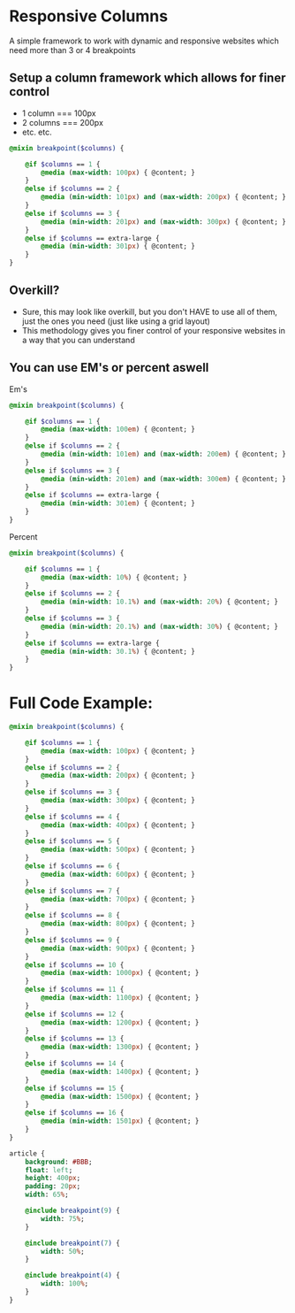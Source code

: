Responsive Columns
==================

A simple framework to work with dynamic and responsive websites which need more than 3 or 4 breakpoints


## Setup a column framework which allows for finer control
* 1 column === 100px
* 2 columns === 200px
* etc. etc.

```sass
@mixin breakpoint($columns) {

    @if $columns == 1 {
        @media (max-width: 100px) { @content; }
    }
    @else if $columns == 2 {
        @media (min-width: 101px) and (max-width: 200px) { @content; }
    }
    @else if $columns == 3 {
        @media (min-width: 201px) and (max-width: 300px) { @content; }
    }
    @else if $columns == extra-large {
        @media (min-width: 301px) { @content; }
    }
}
```

## Overkill?
* Sure, this may look like overkill, but you don't HAVE to use all of them, just the ones you need (just like using a grid
layout)
* This methodology gives you finer control of your responsive websites in a way that you can understand


## You can use EM's or percent aswell
Em's
```sass
@mixin breakpoint($columns) {

    @if $columns == 1 {
        @media (max-width: 100em) { @content; }
    }
    @else if $columns == 2 {
        @media (min-width: 101em) and (max-width: 200em) { @content; }
    }
    @else if $columns == 3 {
        @media (min-width: 201em) and (max-width: 300em) { @content; }
    }
    @else if $columns == extra-large {
        @media (min-width: 301em) { @content; }
    }
}
```

Percent
```sass
@mixin breakpoint($columns) {

    @if $columns == 1 {
        @media (max-width: 10%) { @content; }
    }
    @else if $columns == 2 {
        @media (min-width: 10.1%) and (max-width: 20%) { @content; }
    }
    @else if $columns == 3 {
        @media (min-width: 20.1%) and (max-width: 30%) { @content; }
    }
    @else if $columns == extra-large {
        @media (min-width: 30.1%) { @content; }
    }
}
```


# Full Code Example:
```sass
@mixin breakpoint($columns) {

    @if $columns == 1 {
        @media (max-width: 100px) { @content; }
    }
    @else if $columns == 2 {
        @media (max-width: 200px) { @content; }
    }
    @else if $columns == 3 {
        @media (max-width: 300px) { @content; }
    }
    @else if $columns == 4 {
        @media (max-width: 400px) { @content; }
    }
    @else if $columns == 5 {
        @media (max-width: 500px) { @content; }
    }
    @else if $columns == 6 {
        @media (max-width: 600px) { @content; }
    }
    @else if $columns == 7 {
        @media (max-width: 700px) { @content; }
    }
    @else if $columns == 8 {
        @media (max-width: 800px) { @content; }
    }
    @else if $columns == 9 {
        @media (max-width: 900px) { @content; }
    }
    @else if $columns == 10 {
        @media (max-width: 1000px) { @content; }
    }
    @else if $columns == 11 {
        @media (max-width: 1100px) { @content; }
    }
    @else if $columns == 12 {
        @media (max-width: 1200px) { @content; }
    }
    @else if $columns == 13 {
        @media (max-width: 1300px) { @content; }
    }
    @else if $columns == 14 {
        @media (max-width: 1400px) { @content; }
    }
    @else if $columns == 15 {
        @media (max-width: 1500px) { @content; }
    }
    @else if $columns == 16 {
        @media (min-width: 1501px) { @content; }
    }
}

article {
    background: #BBB;
    float: left;
    height: 400px;
    padding: 20px;
    width: 65%;

    @include breakpoint(9) {
        width: 75%;
    }

    @include breakpoint(7) {
        width: 50%;
    }

    @include breakpoint(4) {
        width: 100%;
    }
}
```
